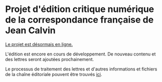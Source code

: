 # Projet d'édition critique numérique de la correspondance française de Jean Calvin 

[Le projet est désormais en ligne.](https://lettres-calvin.netlify.app)

L'édition est encore en cours de développement. De nouveau contenu et des lettres seront ajoutées prochainement.

Le processus de traitement des lettres et d'autres informations et fichiers de la chaîne éditoriale pouvent être trouvés [ici](https://github.com/pippaJeanne/ProcessDocs).